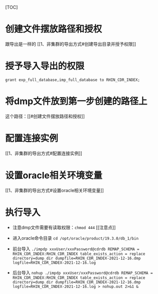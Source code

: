 [TOC]

# 创建文件摆放路径和授权
跟导出是一样的 [[1、非集群的导出方式#创建导出目录并授予权限]]

# 授予导入导出的权限
`grant exp_full_database,imp_full_database to RHIN_CDR_INDEX;`

# 将dmp文件放到第一步创建的路径上
这个路径：[[#创建文件摆放路径和授权]]

# 配置连接实例
[[1、非集群的导出方式#配置连接实例]]

# 设置oracle相关环境变量
[[1、非集群的导出方式#设置oracle相关环境变量]]

# 执行导入
* 注意dmp文件需要有读取权限：`chmod 444` [[注意点]]

* 进入oracle命令目录
`cd /opt/oracle/product/19.3.0/db_1/bin`

* 前台导入
`./impdp xxxUser/xxxPassword@cdrdb REMAP_SCHEMA = RHIN_CDR_INDEX:RHIN_CDR_INDEX table_exists_action = replace directory=dump_dir dumpfile=RHIN_CDR_INDEX-2021-12-16.dmp logfile=RHIN_CDR_INDEX-2021-12-16.log`

* 后台导入
`nohup ./impdp xxxUser/xxxPassword@cdrdb REMAP_SCHEMA = RHIN_CDR_INDEX:RHIN_CDR_INDEX table_exists_action = replace directory=dump_dir dumpfile=RHIN_CDR_INDEX-2021-12-16.dmp logfile=RHIN_CDR_INDEX-2021-12-16.log > nohup.out 2>&1 &`